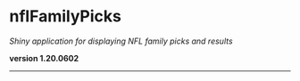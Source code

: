 # nflFamilyPicks

*Shiny application for displaying NFL family picks and results*

**version 1.20.0602**

----------
